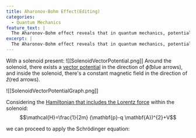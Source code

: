 ```yaml
---
title: Aharonov-Bohm Effect(Editing)
categories:
  - Quantum Mechanics
feature_text: |
  The Aharonov-Bohm effect reveals that in quantum mechanics, potentials have a real effect on charged particles, even in regions where there are no electromagnetic fields or forces acting. This stands in contrast to classical physics, which does not attribute any physical significance to potentials in the absence of fields.
excerpt: |
  The Aharonov-Bohm effect reveals that in quantum mechanics, potentials have a real effect on charged particles, even in regions where there are no electromagnetic fields or forces acting. This stands in contrast to classical physics, which does not attribute any physical significance to potentials in the absence of fields.
---
```



With a solenoid present:
![[SolenoidVectorPotential.png]]
Around the solenoid, there exists a [vector potential](https://cka09191.github.io/Fundamental-Concepts-in-Electromagnetics) in the direction of $\widehat\phi$(blue arrows), and inside the solenoid, there's a constant magnetic field in the direction of $\widehat z$(red arrows).

![[SolenoidVectorPotentialGraph.png]]

Considering the [Hamiltonian that includes the Lorentz force](https://cka09191.github.io/Fundamental-Concepts-in-Electromagnetics) within the solenoid:
$$\mathcal{H}=\frac{1}{2m} (\mathbf{p}-q \mathbf{A})^{2}+V$$

we can proceed to apply the Schrödinger equation:
